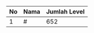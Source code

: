 | No | Nama            | Jumlah Level |
|----|-----------------|--------------|
| 1  | #    |    652        |
